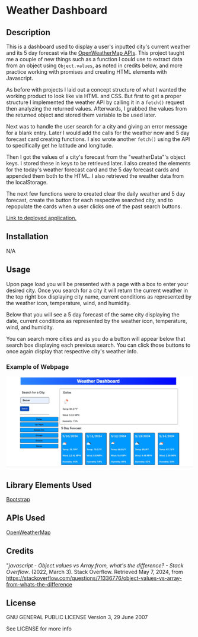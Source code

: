 # Weather Dashboard

## Description

This is a dashboard used to display a user's inputted city's current weather and its 5 day forecast via the [OpenWeatherMap APIs](https://openweathermap.org/). This project taught me a couple of new things such as a function I could use to extract data from an object using `Object.values`, as noted in credits below, and more practice working with promises and creating HTML elements with Javascript.

As before with projects I laid out a concept structure of what I wanted the working product to look like via HTML and CSS. But first to get a proper structure I implemented the weather API by calling it in a `fetch()` request then analyzing the returned values. Afterwards, I grabbed the values from the returned object and stored them variable to be used later.

Next was to handle the user search for a city and giving an error message for a blank entry. Later I would add the calls for the weather now and 5 day forecast card creating functions. I also wrote another `fetch()` using the API to specifically get he latitude and longitude.

Then I got the values of a city's forecast from the "weatherData"'s object keys. I stored these in keys to be retrieved later. I also created the elements for the today's weather forecast card and the 5 day forecast cards and appended them both to the HTML. I also retrieved the weather data from the localStorage.

The next few functions were to created clear the daily weather and 5 day forecast, create the button for each respective searched city, and to repopulate the cards when a user clicks one of the past search buttons.
 
[Link to deployed application.](https://excervantes.github.io/weather-dashboard/)

## Installation

N/A

## Usage

Upon page load you will be presented with a page with a box to enter your desired city. Once you search for a city it will return the current weather in the top right box displaying city name, current conditions as represented by the weather icon, temperature, wind, and humidity.

Below that you will see a 5 day forecast of the same city displaying the date, current conditions as represented by the weather icon, temperature, wind, and humidity.

You can search more cities and as you do a button will appear below that search box displaying each previous search. You can click those buttons to once again display that respective city's weather info.


### Example of Webpage

![Website Screenshot](assets/images/weatherdashboardscreenshot.jpg)

## Library Elements Used

[Bootstrap](https://getbootstrap.com/docs/5.0/getting-started/introduction/)

## APIs Used

[OpenWeatherMap](https://openweathermap.org/)

## Credits 

"_javascript - Object.values vs Array.from, what's the difference? - Stack Overflow_. (2022, March 3). Stack Overflow. Retrieved May 7, 2024, from https://stackoverflow.com/questions/71336776/object-values-vs-array-from-whats-the-difference

## License

GNU GENERAL PUBLIC LICENSE
Version 3, 29 June 2007

See LICENSE for more info
